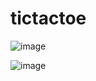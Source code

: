 # tictactoe

![image](https://github.com/user-attachments/assets/dd92cda6-103f-4e2c-946e-650c8433ba8e)


![image](https://github.com/user-attachments/assets/3911893c-a218-4954-a7eb-eb1c102a0be1)
